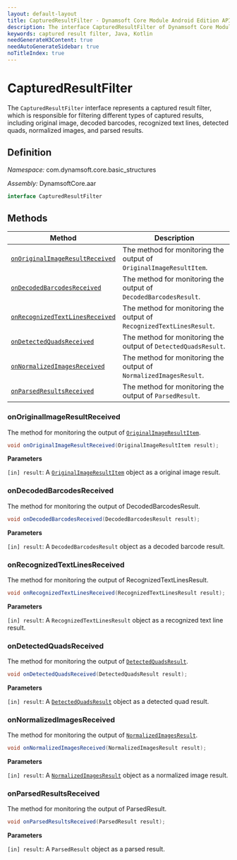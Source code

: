 ```yaml
---
layout: default-layout
title: CapturedResultFilter - Dynamsoft Core Module Android Edition API Reference
description: The interface CapturedResultFilter of Dynamsoft Core Module represents a captured result filter, which is responsible for filtering different types of captured results, including original image, decoded barcodes, recognized text lines, detected quads, normalized images, and parsed results.
keywords: captured result filter, Java, Kotlin
needGenerateH3Content: true
needAutoGenerateSidebar: true
noTitleIndex: true
---
```


# CapturedResultFilter

The `CapturedResultFilter` interface represents a captured result filter, which is responsible for filtering different types of captured results, including original image, decoded barcodes, recognized text lines, detected quads, normalized images, and parsed results.

## Definition

*Namespace:* com.dynamsoft.core.basic_structures

*Assembly:* DynamsoftCore.aar

```java
interface CapturedResultFilter
```

## Methods

| Method | Description |
| ------ | ----------- |
| [`onOriginalImageResultReceived`](#onoriginalimageresultreceived) | The method for monitoring the output of `OriginalImageResultItem`. |
| [`onDecodedBarcodesReceived`](#ondecodedbarcodesreceived) | The method for monitoring the output of `DecodedBarcodesResult`. |
| [`onRecognizedTextLinesReceived`](#onrecognizedtextlinesreceived) | The method for monitoring the output of `RecognizedTextLinesResult`. |
| [`onDetectedQuadsReceived`](#ondetectedquadsreceived) | The method for monitoring the output of `DetectedQuadsResult`. |
| [`onNormalizedImagesReceived`](#onnormalizedimagesreceived) | The method for monitoring the output of `NormalizedImagesResult`. |
| [`onParsedResultsReceived`](#onparsedresultsreceived) | The method for monitoring the output of `ParsedResult`. |

### onOriginalImageResultReceived

The method for monitoring the output of [`OriginalImageResultItem`](original-image-result-item.md).

```java
void onOriginalImageResultReceived(OriginalImageResultItem result);
```

**Parameters**

`[in] result`: A [`OriginalImageResultItem`](original-image-result-item.md) object as a original image result.

### onDecodedBarcodesReceived

The method for monitoring the output of DecodedBarcodesResult.

```java
void onDecodedBarcodesReceived(DecodedBarcodesResult result);
```

**Parameters**

`[in] result`: A `DecodedBarcodesResult` object as a decoded barcode result.

### onRecognizedTextLinesReceived

The method for monitoring the output of RecognizedTextLinesResult.

```java
void onRecognizedTextLinesReceived(RecognizedTextLinesResult result);
```

**Parameters**

`[in] result`: A `RecognizedTextLinesResult` object as a recognized text line result.

### onDetectedQuadsReceived

The method for monitoring the output of [`DetectedQuadsResult`]({{site.ddn_android_api}}detected-quads-result.html).

```java
void onDetectedQuadsReceived(DetectedQuadsResult result);
```

**Parameters**

`[in] result`: A [`DetectedQuadsResult`]({{site.ddn_android_api}}detected-quads-result.html) object as a detected quad result.

### onNormalizedImagesReceived

The method for monitoring the output of [`NormalizedImagesResult`]({{site.ddn_android_api}}normalized-images-result.html).

```java
void onNormalizedImagesReceived(NormalizedImagesResult result);
```

**Parameters**

`[in] result`: A [`NormalizedImagesResult`]({{site.ddn_android_api}}normalized-images-result.html) object as a normalized image result.

### onParsedResultsReceived

The method for monitoring the output of ParsedResult.

```java
void onParsedResultsReceived(ParsedResult result);
```

**Parameters**

`[in] result`: A `ParsedResult` object as a parsed result.
